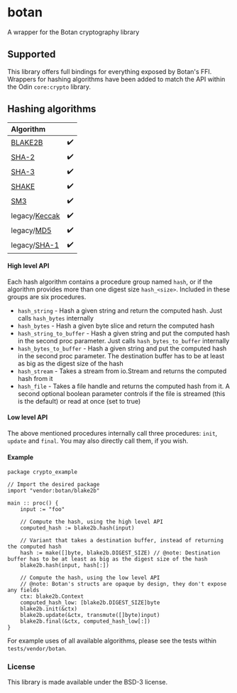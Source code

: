 # botan

A wrapper for the Botan cryptography library

## Supported
This library offers full bindings for everything exposed by Botan's FFI.
Wrappers for hashing algorithms have been added to match the API within
the Odin `core:crypto` library.

## Hashing algorithms

| Algorithm                                                                                                    |                  |
|:-------------------------------------------------------------------------------------------------------------|:-----------------|
| [BLAKE2B](https://datatracker.ietf.org/doc/html/rfc7693)                                                     | &#10004;&#65039; |
| [SHA-2](https://csrc.nist.gov/csrc/media/publications/fips/180/2/archive/2002-08-01/documents/fips180-2.pdf) | &#10004;&#65039; |
| [SHA-3](https://nvlpubs.nist.gov/nistpubs/FIPS/NIST.FIPS.202.pdf)                                            | &#10004;&#65039; |
| [SHAKE](https://nvlpubs.nist.gov/nistpubs/FIPS/NIST.FIPS.202.pdf)                                            | &#10004;&#65039; |
| [SM3](https://datatracker.ietf.org/doc/html/draft-sca-cfrg-sm3-02)                                           | &#10004;&#65039; |
| legacy/[Keccak](https://nvlpubs.nist.gov/nistpubs/FIPS/NIST.FIPS.202.pdf)                                    | &#10004;&#65039; |
| legacy/[MD5](https://datatracker.ietf.org/doc/html/rfc1321)                                                  | &#10004;&#65039; |
| legacy/[SHA-1](https://datatracker.ietf.org/doc/html/rfc3174)                                                | &#10004;&#65039; |

#### High level API

Each hash algorithm contains a procedure group named `hash`, or if the algorithm provides more than one digest size `hash_<size>`.
Included in these groups are six procedures.
- `hash_string` - Hash a given string and return the computed hash. Just calls `hash_bytes` internally
- `hash_bytes` - Hash a given byte slice and return the computed hash
- `hash_string_to_buffer` - Hash a given string and put the computed hash in the second proc parameter. Just calls `hash_bytes_to_buffer` internally
- `hash_bytes_to_buffer` - Hash a given string and put the computed hash in the second proc parameter. The destination buffer has to be at least as big as the digest size of the hash
- `hash_stream` - Takes a stream from io.Stream and returns the computed hash from it
- `hash_file` - Takes a file handle and returns the computed hash from it. A second optional boolean parameter controls if the file is streamed (this is the default) or read at once (set to true)

#### Low level API

The above mentioned procedures internally call three procedures: `init`, `update` and `final`.
You may also directly call them, if you wish.

#### Example
```odin
package crypto_example

// Import the desired package
import "vendor:botan/blake2b"

main :: proc() {
    input := "foo"

    // Compute the hash, using the high level API
    computed_hash := blake2b.hash(input)

    // Variant that takes a destination buffer, instead of returning the computed hash
    hash := make([]byte, blake2b.DIGEST_SIZE) // @note: Destination buffer has to be at least as big as the digest size of the hash
    blake2b.hash(input, hash[:])

    // Compute the hash, using the low level API
    // @note: Botan's structs are opaque by design, they don't expose any fields
    ctx: blake2b.Context
    computed_hash_low: [blake2b.DIGEST_SIZE]byte
    blake2b.init(&ctx)
    blake2b.update(&ctx, transmute([]byte)input)
    blake2b.final(&ctx, computed_hash_low[:])
}
```
For example uses of all available algorithms, please see the tests within `tests/vendor/botan`.

### License

This library is made available under the BSD-3 license.